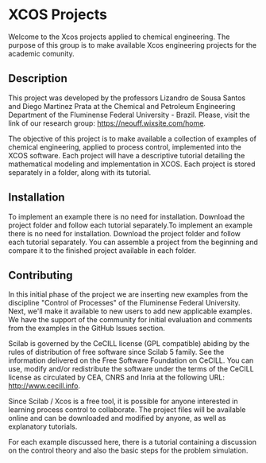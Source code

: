 <h1> XCOS Projects </h1>

Welcome to the Xcos projects applied to chemical engineering. The purpose of this group is to make available Xcos engineering projects for the academic comunity.

<h2> Description </h2>

This project was developed by the professors Lizandro de Sousa Santos and Diego Martinez Prata at the Chemical and Petroleum Engineering Department of the Fluminense Federal University - Brazil. Please, visit the link of our research group: https://neouff.wixsite.com/home. 

The objective of this project is to make available a collection of examples of chemical engineering, applied to process control, implemented into the XCOS software. Each project will have a descriptive tutorial detailing the mathematical modeling and implementation in XCOS. Each project is stored separately in a folder, along with its tutorial.

<h2> Installation </h2>

To implement an example there is no need for installation. Download the project folder and follow each tutorial separately.To implement an example there is no need for installation. Download the project folder and follow each tutorial separately. You can assemble a project from the beginning and compare it to the finished project available in each folder.

<h2>Contributing</h2>

In this initial phase of the project we are inserting new examples from the discipline "Control of Processes" of the Fluminense Federal University. Next, we'll make it available to new users to add new applicable examples. We have the support of the community for initial evaluation and comments from the examples in the GitHub Issues section.




Scilab is governed by the CeCILL license (GPL compatible) abiding by the rules of distribution of free software since Scilab 5 family. See the information delivered on the Free Software Foundation on CeCILL. You can use, modify and/or redistribute the software under the terms of the CeCILL license as circulated by CEA, CNRS and Inria at the following URL: http://www.cecill.info.

Since Scilab / Xcos is a free tool, it is possible for anyone interested in learning process control to collaborate. The project files will be available online and can be downloaded and modified by anyone, as well as explanatory tutorials.

For each example discussed here, there is a tutorial containing a discussion on the control theory and also the basic steps for the problem simulation.
